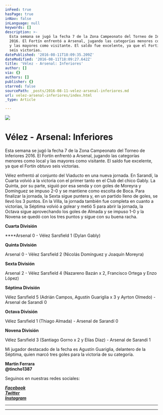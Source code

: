```yaml
---
inFeed: true
hasPage: true
inNav: false
inLanguage: null
keywords: []
description: >-
  Esta semana se jugó la fecha 7 de la Zona Campeonato del Torneo de Inferiores
  2016. El Fortín enfrentó a Arsenal, jugando las categorías menores como local
  y las mayores como visitante. El saldo fue excelente, ya que el Fortín obtuvo
  seis victorias.
datePublished: '2016-08-11T18:09:35.209Z'
dateModified: '2016-08-11T18:09:27.642Z'
title: 'Vélez - Arsenal: Inferiores'
author: []
via: {}
authors: []
publisher: {}
starred: false
sourcePath: _posts/2016-08-11-velez-arsenal-inferiores.md
url: velez-arsenal-inferiores/index.html
_type: Article

---
```

![](https://the-grid-user-content.s3-us-west-2.amazonaws.com/11de43c3-ba0f-4cc2-aa68-2b2f2d4e5c2f.jpg)

# Vélez - Arsenal: Inferiores

Esta semana se jugó la fecha 7 de la Zona Campeonato del Torneo de Inferiores 2016\. El Fortín enfrentó a Arsenal, jugando las categorías menores como local y las mayores como visitante. El saldo fue excelente, ya que el Fortín obtuvo seis victorias.

Vélez enfrentó al conjunto del Viaducto en una nueva jornada. En Sarandí, la Cuarta volvió a la victoria con el primer tanto en el Club del chico Gably. La Quinta, por su parte, siguió por esa senda y con goles de Moreyra y Domínguez se impuso 2-0 y se mantiene como escolta de Boca. Para finalizar la jornada, la Sexta sigue puntera y, en un partido lleno de goles, se llevó los 3 puntos. En la Villa, la jornada también fue completa en cuanto a victorias, la Séptima volvió a golear y metió 5 para abrir la jornada, la Octava sigue aprovechando los goles de Almada y se impuso 1-0 y la Novena se quedó con los tres puntos y sigue con su buena racha.

**Cuarta División**  

****Arsenal 0 - Vélez Sarsfield 1 (Dylan Gably)

**Quinta División**

Arsenal 0 - Vélez Sarsfield 2 (Nicolás Domínguez y Joaquín Moreyra)

**Sexta División**

Arsenal 2 - Vélez Sarsfield 4 (Nazareno Bazán x 2, Francisco Ortega y Enzo López)

**Séptima División**

Vélez Sarsfield 5 (Adrián Campos, Agustín Guariglia x 3 y Ayrton Olmedo) - Arsenal de Sarandí 0

**Octava División**

Vélez Sarsfield 1 (Thiago Almada) - Arsenal de Sarandí 0 

**Novena División**

Vélez Sarsfield 3 (Santiago Gorno x 2 y Elías Díaz) - Arsenal de Sarandí 1

Mi jugador destacado de la fecha es Agustín Guariglia, delantero de la Séptima, quien marcó tres goles para la victoria de su categoría.

**Martín Ferrara**  
**@tincho1387**

Seguinos en nuestras redes sociales:

_**[Facebook][0]**_  
_**[Twitter][1]**_  
_**[Instagram][2]**_

****

****

[0]: https://www.facebook.com/pasionfortineraoficial/
[1]: https://twitter.com/PasionFortinera
[2]: https://www.instagram.com/pasionfortinera/